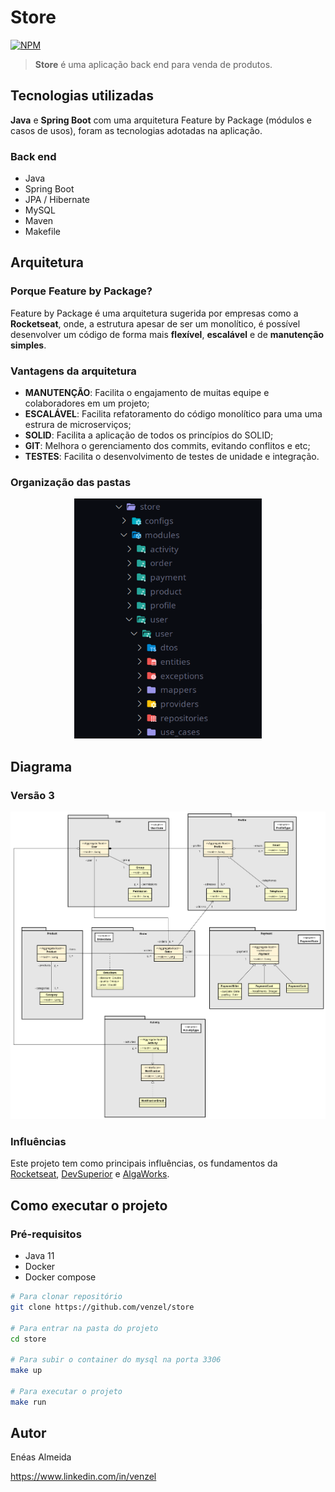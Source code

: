# Store

[![NPM](https://img.shields.io/npm/l/react)](https://github.com/venzel/store/blob/master/LICENSE)

> **Store** é uma aplicação back end para venda de produtos.

## Tecnologias utilizadas

**Java** e **Spring Boot** com uma arquitetura Feature by Package (módulos e casos de usos), foram as tecnologias adotadas na aplicação.

### Back end

-   Java
-   Spring Boot
-   JPA / Hibernate
-   MySQL
-   Maven
-   Makefile

## Arquitetura

### Porque Feature by Package?

Feature by Package é uma arquitetura sugerida por empresas como a **Rocketseat**, onde, a estrutura apesar de ser um monolítico, é possível desenvolver um código de forma mais **flexível**, **escalável** e de **manutenção simples**.

### Vantagens da arquitetura

-   **MANUTENÇÃO**: Facilita o engajamento de muitas equipe e colaboradores em um projeto;
-   **ESCALÁVEL**: Facilita refatoramento do código monolítico para uma uma estrura de microserviços;
-   **SOLID**: Facilita a aplicação de todos os princípios do SOLID;
-   **GIT**: Melhora o gerenciamento dos commits, evitando conflitos e etc;
-   **TESTES**: Facilita o desenvolvimento de testes de unidade e integração.

### Organização das pastas

<p align="center"><img src="./store-tree-v2.png" width="300" /></p>

## Diagrama

### Versão 3

<img src="./diagrama-v3.png" />

### Influências

Este projeto tem como principais influências, os fundamentos da <a href="https://rocketseat.com.br">Rocketseat</a>, <a href="https://devsuperior.com.br">DevSuperior<a> e <a href="https://www.algaworks.com">AlgaWorks<a>.

## Como executar o projeto

### Pré-requisitos

-   Java 11
-   Docker
-   Docker compose

```bash
# Para clonar repositório
git clone https://github.com/venzel/store

# Para entrar na pasta do projeto
cd store

# Para subir o container do mysql na porta 3306
make up

# Para executar o projeto
make run
```

## Autor

Enéas Almeida

https://www.linkedin.com/in/venzel
